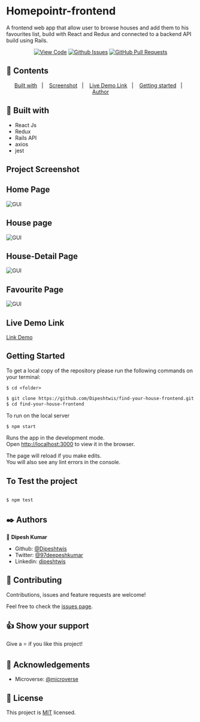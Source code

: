 # Homepointr-frontend

A frontend web app that allow user to browse houses and add them to his favourites list, build with React and Redux and connected to a backend API build using Rails. 

<div align="center">

[![View Code](https://img.shields.io/badge/View%20-Code-green)](https://github.com/Dipeshtwis/find-your-house-frontend/)
[![Github Issues](https://img.shields.io/badge/GitHub-Issues-orange)](https://github.com/Dipeshtwis/find-your-house-frontend/issues)
[![GitHub Pull Requests](https://img.shields.io/badge/GitHub-Pull%20Requests-blue)](https://github.com/Dipeshtwis/find-your-house-frontend/pulls)

</div>

## 📝 Contents

<p align="center">
<a href="#with">Built with</a>&nbsp;&nbsp;&nbsp;|&nbsp;&nbsp;&nbsp;
<a href="#sc">Screenshot</a>&nbsp;&nbsp;&nbsp;|&nbsp;&nbsp;&nbsp;
<a href="#ll">Live Demo Link</a>&nbsp;&nbsp;&nbsp;|&nbsp;&nbsp;&nbsp;
<a href="#gs">Getting started</a>&nbsp;&nbsp;&nbsp;|&nbsp;&nbsp;&nbsp;
<a href="#author">Author</a>
</p>

## 🔧 Built with<a name = "with"></a>

- React Js
- Redux
- Rails API
- axios
- jest


## Project Screenshot <a name = "sc"></a>


## Home Page

![GUI](src/assets/img/)

## House page

![GUI](src/assets/img/)

## House-Detail Page

![GUI](src/assets/img/)

## Favourite Page

![GUI](src/assets/img/)

## Live Demo Link <a name = "ll"></a>

[Link Demo](https://homepointrdeep.herokuapp.com/)


## Getting Started <a name = "gs"></a>

To get a local copy of the repository please run the following commands on your terminal:

```
$ cd <folder>
```

~~~bash
$ git clone https://github.com/Dipeshtwis/find-your-house-frontend.git
$ cd find-your-house-frontend


~~~

To run on the local server

~~~bash
$ npm start
~~~

Runs the app in the development mode.\
Open [http://localhost:3000](http://localhost:3000) to view it in the browser.

The page will reload if you make edits.\
You will also see any lint errors in the console.

## To Test the project

~~~bash

$ npm test

~~~


## ✒️  Authors <a name = "author"></a>


👤 **Dipesh Kumar**

- Github: [@Dipeshtwis](https://github.com/Dipeshtwis)
- Twitter: [@97deepeshkumar](https://twitter.com/97deepeshkumar)
- Linkedin: [dipeshtwis](https://www.linkedin.com/in/dipeshtwis/)



## 🤝 Contributing

Contributions, issues and feature requests are welcome!

Feel free to check the [issues page](https://github.com/Dipeshtwis/find-your-house-frontend/issues).


## 👍 Show your support

Give a ⭐️ if you like this project!

## :clap: Acknowledgements

- Microverse: [@microverse](https://www.microverse.org/)

## 📝 License

This project is [MIT](./LICENSE) licensed.

